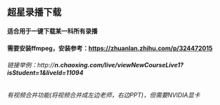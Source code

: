 ## 超星录播下载
#### 适合用于一键下载某一科所有录播
#### 需要安装ffmpeg，安装参考：https://zhuanlan.zhihu.com/p/324472015
###### 链接举例：http://***n.chaoxing.com/live/viewNewCourseLive1?isStudent=1&liveId=11094***
###### 有视频合并功能(将视频合并成左边老师，右边PPT)，但需要NVIDIA显卡
